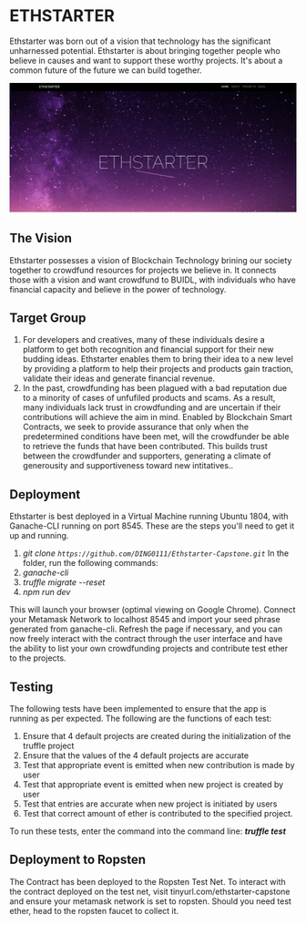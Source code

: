 # ETHSTARTER
 Ethstarter was born out of a vision that technology has the significant unharnessed potential. Ethstarter is about bringing together people who believe in causes and want to support these worthy projects. It's about a common future of the future we can build together.

 ![ETHSTARTER](./src/images/Ethstarter.PNG)
 
 ## The Vision
 Ethstarter possesses a vision of Blockchain Technology brining our society together to crowdfund resources for projects we believe in. It connects those with a vision and want crowdfund to BUIDL, with individuals who have financial capacity and believe in the power of technology.
 
 ## Target Group
 1. For developers and creatives, many of these individuals desire a platform to get both recognition and financial support for their new budding ideas. Ethstarter enables them to bring their idea to a new level by providing a platform to help their projects and products gain traction, validate their ideas and generate financial revenue.
 2. In the past, crowdfunding has been plagued with a bad reputation due to a minority of cases of unfufiled products and scams. As a result, many individuals lack trust in crowdfunding and are uncertain if their contributions will achieve the aim in mind. Enabled by Blockchain Smart Contracts, we seek to provide assurance that only when the predetermined conditions have been met, will the crowdfunder be able to retrieve the funds that have been contributed. This builds trust between the crowdfunder and supporters, generating a climate of generousity and supportiveness toward new intitatives..
 
 
 ## Deployment
 Ethstarter is best deployed in a Virtual Machine running Ubuntu 1804, with Ganache-CLI running on port 8545. These are the steps you'll need to get it up and running.
1. *git clone `https://github.com/DING0111/Ethstarter-Capstone.git`*
In the folder, run the following commands: 
2. *ganache-cli*
3. *truffle migrate --reset*
4. *npm run dev*

This will launch your browser (optimal viewing on Google Chrome). Connect your Metamask Network to localhost 8545 and import your seed phrase generated from ganache-cli. Refresh the page if necessary, and you can now freely interact with the contract through the user interface and have the ability to list your own crowdfunding projects and contribute test ether to the projects.

## Testing
The following tests have been implemented to ensure that the app is running as per expected. The following are the functions of each test:
1.	Ensure that 4 default projects are created during the initialization of the truffle project
2.	Ensure that the values of the 4 default projects are accurate
3.	Test that appropriate event is emitted when new contribution is made by user
4.	Test that appropriate event is emitted when new project is created by user
5.	Test that entries are accurate when new project is initiated by users
6.	Test that correct amount of ether is contributed to the specified project.

To run these tests, enter the command into the command line: ***truffle test***

## Deployment to Ropsten
The Contract has been deployed to the Ropsten Test Net. To interact with the contract deployed on the test net, visit tinyurl.com/ethstarter-capstone and ensure your metamask network is set to ropsten. Should you need test ether, head to the ropsten faucet to collect it.
